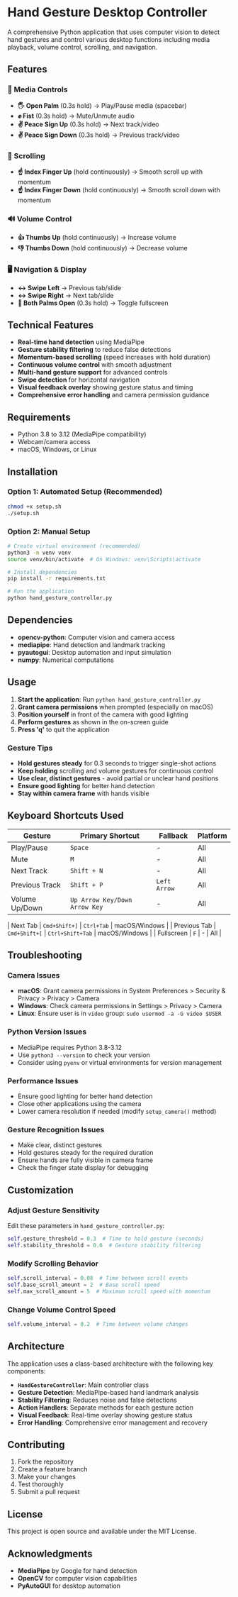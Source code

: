 # Hand Gesture Desktop Controller

A comprehensive Python application that uses computer vision to detect hand gestures and control various desktop functions including media playback, volume control, scrolling, and navigation.

## Features

### 📱 Media Controls
- **🖐 Open Palm** (0.3s hold) → Play/Pause media (spacebar)
- **✊ Fist** (0.3s hold) → Mute/Unmute audio
- **✌️ Peace Sign Up** (0.3s hold) → Next track/video
- **✌️ Peace Sign Down** (0.3s hold) → Previous track/video

### 📜 Scrolling
- **☝️ Index Finger Up** (hold continuously) → Smooth scroll up with momentum
- **☝️ Index Finger Down** (hold continuously) → Smooth scroll down with momentum

### 🔊 Volume Control
- **👍 Thumbs Up** (hold continuously) → Increase volume
- **👎 Thumbs Down** (hold continuously) → Decrease volume

### 🖥️ Navigation & Display
- **↔️ Swipe Left** → Previous tab/slide
- **↔️ Swipe Right** → Next tab/slide  
- **🙌 Both Palms Open** (0.3s hold) → Toggle fullscreen

## Technical Features

- **Real-time hand detection** using MediaPipe
- **Gesture stability filtering** to reduce false detections
- **Momentum-based scrolling** (speed increases with hold duration)
- **Continuous volume control** with smooth adjustment
- **Multi-hand gesture support** for advanced controls
- **Swipe detection** for horizontal navigation
- **Visual feedback overlay** showing gesture status and timing
- **Comprehensive error handling** and camera permission guidance

## Requirements

- Python 3.8 to 3.12 (MediaPipe compatibility)
- Webcam/camera access
- macOS, Windows, or Linux

## Installation

### Option 1: Automated Setup (Recommended)
```bash
chmod +x setup.sh
./setup.sh
```

### Option 2: Manual Setup
```bash
# Create virtual environment (recommended)
python3 -m venv venv
source venv/bin/activate  # On Windows: venv\Scripts\activate

# Install dependencies
pip install -r requirements.txt

# Run the application
python hand_gesture_controller.py
```

## Dependencies

- **opencv-python**: Computer vision and camera access
- **mediapipe**: Hand detection and landmark tracking
- **pyautogui**: Desktop automation and input simulation
- **numpy**: Numerical computations

## Usage

1. **Start the application**: Run `python hand_gesture_controller.py`
2. **Grant camera permissions** when prompted (especially on macOS)
3. **Position yourself** in front of the camera with good lighting
4. **Perform gestures** as shown in the on-screen guide
5. **Press 'q'** to quit the application

### Gesture Tips

- **Hold gestures steady** for 0.3 seconds to trigger single-shot actions
- **Keep holding** scrolling and volume gestures for continuous control
- **Use clear, distinct gestures** - avoid partial or unclear hand positions
- **Ensure good lighting** for better hand detection
- **Stay within camera frame** with hands visible

## Keyboard Shortcuts Used

| Gesture | Primary Shortcut | Fallback | Platform |
|---------|------------------|----------|----------|
| Play/Pause | `Space` | - | All |
| Mute | `M ` | - | All |
| Next Track | `Shift + N` | - | All |
| Previous Track | `Shift + P` | `Left Arrow` | All |
| Volume Up/Down | `Up Arrow Key/Down Arrow Key` | - | All |

| Next Tab | `Cmd+Shift+]` | `Ctrl+Tab` | macOS/Windows |
| Previous Tab | `Cmd+Shift+[` | `Ctrl+Shift+Tab` | macOS/Windows |
| Fullscreen | `F` | - | All |

## Troubleshooting

### Camera Issues
- **macOS**: Grant camera permissions in System Preferences > Security & Privacy > Privacy > Camera
- **Windows**: Check camera permissions in Settings > Privacy > Camera
- **Linux**: Ensure user is in `video` group: `sudo usermod -a -G video $USER`

### Python Version Issues
- MediaPipe requires Python 3.8-3.12
- Use `python3 --version` to check your version
- Consider using `pyenv` or virtual environments for version management

### Performance Issues
- Ensure good lighting for better hand detection
- Close other applications using the camera
- Lower camera resolution if needed (modify `setup_camera()` method)

### Gesture Recognition Issues
- Make clear, distinct gestures
- Hold gestures steady for the required duration
- Ensure hands are fully visible in camera frame
- Check the finger state display for debugging

## Customization

### Adjust Gesture Sensitivity
Edit these parameters in `hand_gesture_controller.py`:
```python
self.gesture_threshold = 0.3  # Time to hold gesture (seconds)
self.stability_threshold = 0.6  # Gesture stability filtering
```

### Modify Scrolling Behavior
```python
self.scroll_interval = 0.08  # Time between scroll events
self.base_scroll_amount = 2  # Base scroll speed
self.max_scroll_amount = 5  # Maximum scroll speed with momentum
```

### Change Volume Control Speed
```python
self.volume_interval = 0.2  # Time between volume changes
```

## Architecture

The application uses a class-based architecture with the following key components:

- **`HandGestureController`**: Main controller class
- **Gesture Detection**: MediaPipe-based hand landmark analysis
- **Stability Filtering**: Reduces noise and false detections
- **Action Handlers**: Separate methods for each gesture action
- **Visual Feedback**: Real-time overlay showing gesture status
- **Error Handling**: Comprehensive error management and recovery

## Contributing

1. Fork the repository
2. Create a feature branch
3. Make your changes
4. Test thoroughly
5. Submit a pull request

## License

This project is open source and available under the MIT License.

## Acknowledgments

- **MediaPipe** by Google for hand detection
- **OpenCV** for computer vision capabilities
- **PyAutoGUI** for desktop automation 
